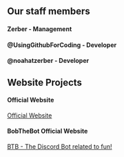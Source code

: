 ## Our staff members
#### Zerber - Management
#### @UsingGithubForCoding - Developer
#### @noahatzerber - Developer

## Website Projects
#### Official Website
<a href="https://zerberdev.github.io">Official Website</a>
#### BobTheBot Official Website
<a href="https://zerberdev.github.io/bobthebot.html">BTB - The Discord Bot related to fun!</a>
